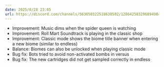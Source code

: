 ```yaml
---
date: 2025/8/28 23:05
url: https://discord.com/channels/563650322518638592/1286425832968949840/1410626404667625563
---
```

- Improvement: Music dims when the spider queen is watching
- Improvement: Roll Mart Soundtrack is playing in the classic shop
- Improvement: Classic mode shows the biome title banner when entering a new biome (similar to endless)
- Balance: Biomes can also be unlocked when playing classic mode
- Bug fix: Bots tried to avoid non-activated bombs in versus
- Bug fix: The new cartridges did not get sampled correctly in endless